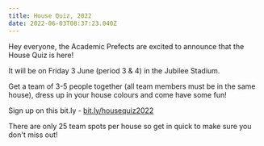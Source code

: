 ```yaml
---
title: House Quiz, 2022
date: 2022-06-03T08:37:23.040Z
---
```

Hey everyone, the Academic Prefects are excited to announce that the House Quiz is here! 

It will be on Friday 3 June (period 3 & 4) in the Jubilee Stadium.  

Get a team of 3-5 people together (all team members must be in the same house), dress up in your house colours and come have some fun!  

Sign up on this bit.ly - [bit.ly/housequiz2022](https://docs.google.com/forms/d/1r6DK4iU7JkWpMj_e6xodgdZ51Ta-DJS4DPI0RhEw018/viewform?edit_requested=true)  

There are only 25 team spots per house so get in quick to make sure you don't miss out!